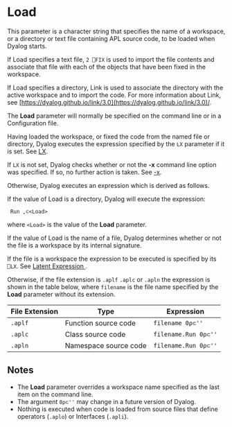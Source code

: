 <h1 class="heading"><span class="name">Load</span></h1>

This parameter is a character string that specifies the name of a workspace, or a directory or text file containing APL source code, to be loaded when Dyalog starts.

If Load specifies a text file, `2 ⎕FIX` is used to import the file contents and associate that file with each of the objects that have been fixed in the workspace.

If  Load specifies a directory, Link is used to associate the directory with the active workspace and to import the code.
 For more information about Link, see [https://dyalog.github.io/link/3.0](https://dyalog.github.io/link/3.0)/.

The **Load** parameter will normally be specified on the command line or in a Configuration file.

Having loaded the workspace, or fixed the code from the named file or directory, Dyalog executes the expression specified by the `LX` parameter if it is set. See [LX](lx.md).

If `LX` is not set, Dyalog checks whether or not the **-x** command line option was specified. If so, no further action is taken. See [-x](../apl-command-line#x_option).

Otherwise, Dyalog executes an expression which is derived as follows.

If the value of Load is a directory, Dyalog will execute the expression:
```apl
 Run ,⊂<Load>
```

where `<Load>` is the value of the **Load** parameter.

If the value of Load is the name of a file, Dyalog determines whether or not the file is a workspace by its internal signature.

If the file is a workspace the expression to be executed is specified by its `⎕LX`. See [Latent Expression ](../../../language-reference-guide/system-functions/lx).

Otherwise, if the file extension is `.aplf` `.aplc` or `.apln` the expression is shown in the table below, where `filename` is the file name specified by the **Load** parameter without its extension.

|File Extension|Type                 |Expression          |
|--------------|---------------------|--------------------|
|`.aplf`       |Function source code |`filename 0⍴⊂''`    |
|`.aplc`       |Class source code    |`filename.Run 0⍴⊂''`|
|`.apln`       |Namespace source code|`filename.Run 0⍴⊂''`|

## Notes

- The **Load** parameter overrides a workspace name specified as the last item on the command line.
- The argument `0⍴⊂''` may change in a future version of Dyalog.
- Nothing is executed when code is loaded from source files that define operators (`.aplo`) or Interfaces (`.apli`).
